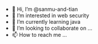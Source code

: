 - 👋 Hi, I’m @sanmu-and-tian
- 👀 I’m interested in web security
- 🌱 I’m currently learning java
- 💞️ I’m looking to collaborate on ...
- 📫 How to reach me ...

<!---
sanmu-and-tian/sanmu-and-tian is a ✨ special ✨ repository because its `README.md` (this file) appears on your GitHub profile.
You can click the Preview link to take a look at your changes.
--->
